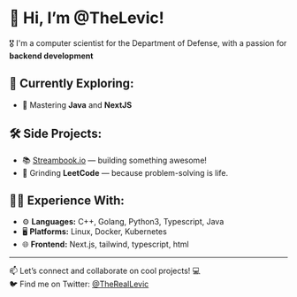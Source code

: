 # 👋 Hi, I’m @TheLevic!

🎖️ I'm a computer scientist for the Department of Defense, with a passion for **backend development**

## 🚀 Currently Exploring:
- 🌟 Mastering **Java** and **NextJS**

## 🛠️ Side Projects:
- 📚 [Streambook.io](https://www.streambook.io/) — building something awesome!
- 🧠 Grinding **LeetCode** — because problem-solving is life.

## 🧑‍💻 Experience With:
- ⚙️ **Languages:** C++, Golang, Python3, Typescript, Java
- 🖥️ **Platforms:** Linux, Docker, Kubernetes
- 🌐 **Frontend:** Next.js, tailwind, typescript, html

---

📫 Let’s connect and collaborate on cool projects! 💻  
🐦 Find me on Twitter: [@TheRealLevic](https://twitter.com/TheRealLevic)
